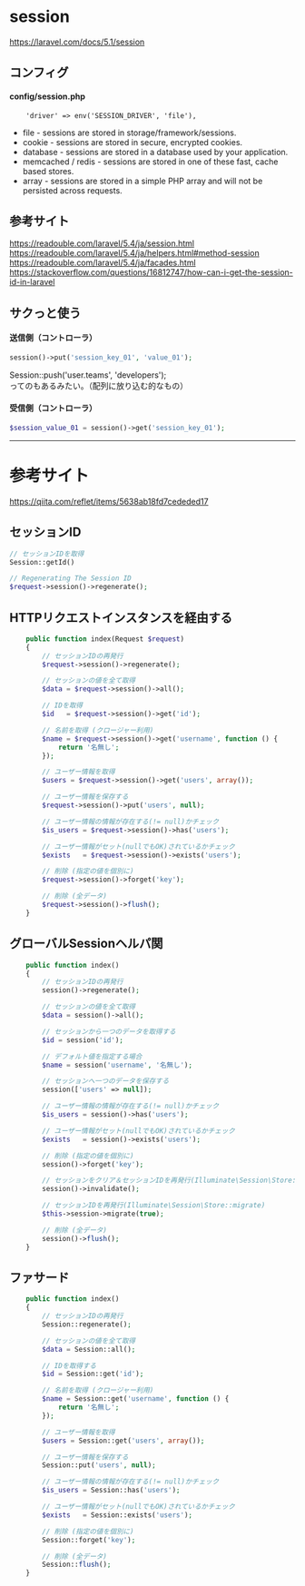 # session
https://laravel.com/docs/5.1/session  

## コンフィグ

#### config/session.php
```
    'driver' => env('SESSION_DRIVER', 'file'),
```

* file - sessions are stored in storage/framework/sessions.
* cookie - sessions are stored in secure, encrypted cookies.
* database - sessions are stored in a database used by your application.
* memcached / redis - sessions are stored in one of these fast, cache based stores.
* array - sessions are stored in a simple PHP array and will not be persisted across requests.


## 参考サイト
https://readouble.com/laravel/5.4/ja/session.html  
https://readouble.com/laravel/5.4/ja/helpers.html#method-session  
https://readouble.com/laravel/5.4/ja/facades.html  
https://stackoverflow.com/questions/16812747/how-can-i-get-the-session-id-in-laravel  



## サクっと使う

#### 送信側（コントローラ）
```php
session()->put('session_key_01', 'value_01');
```
Session::push('user.teams', 'developers');  
ってのもあるみたい。（配列に放り込む的なもの）  

#### 受信側（コントローラ）
```php
$session_value_01 = session()->get('session_key_01');
```

__________________________________________________________________
# 参考サイト
https://qiita.com/reflet/items/5638ab18fd7cededed17  


## セッションID
```php
// セッションIDを取得
Session::getId()

// Regenerating The Session ID
$request->session()->regenerate();
```


## HTTPリクエストインスタンスを経由する
```php
    public function index(Request $request)
    {
        // セッションIDの再発行
        $request->session()->regenerate();

        // セッションの値を全て取得
        $data = $request->session()->all();

        // IDを取得
        $id   = $request->session()->get('id');

        // 名前を取得 (クロージャー利用)
        $name = $request->session()->get('username', function () {
            return '名無し';
        });

        // ユーザー情報を取得
        $users = $request->session()->get('users', array());

        // ユーザー情報を保存する
        $request->session()->put('users', null);

        // ユーザー情報の情報が存在する(!= null)かチェック
        $is_users = $request->session()->has('users');

        // ユーザー情報がセット(nullでもOK)されているかチェック
        $exists   = $request->session()->exists('users');

        // 削除 (指定の値を個別に)
        $request->session()->forget('key');

        // 削除 (全データ)
        $request->session()->flush();
    }
```


## グローバルSessionヘルパ関
```php
    public function index()
    {
        // セッションIDの再発行
        session()->regenerate();

        // セッションの値を全て取得
        $data = session()->all();

        // セッションから一つのデータを取得する
        $id = session('id');

        // デフォルト値を指定する場合
        $name = session('username', '名無し');

        // セッションへ一つのデータを保存する
        session(['users' => null]);

        // ユーザー情報の情報が存在する(!= null)かチェック
        $is_users = session()->has('users');

        // ユーザー情報がセット(nullでもOK)されているかチェック
        $exists   = session()->exists('users');

        // 削除 (指定の値を個別に)
        session()->forget('key');

        // セッションをクリア＆セッションIDを再発行(Illuminate\Session\Store::invalidate)
        session()->invalidate();

        // セッションIDを再発行(Illuminate\Session\Store::migrate)
        $this->session->migrate(true);

        // 削除 (全データ)
        session()->flush();
    }
```

## ファサード
```php
    public function index()
    {
        // セッションIDの再発行
        Session::regenerate();

        // セッションの値を全て取得
        $data = Session::all();

        // IDを取得する
        $id = Session::get('id');

        // 名前を取得 (クロージャー利用)
        $name = Session::get('username', function () {
            return '名無し';
        });

        // ユーザー情報を取得
        $users = Session::get('users', array());

        // ユーザー情報を保存する
        Session::put('users', null);

        // ユーザー情報の情報が存在する(!= null)かチェック
        $is_users = Session::has('users');

        // ユーザー情報がセット(nullでもOK)されているかチェック
        $exists   = Session::exists('users');

        // 削除 (指定の値を個別に)
        Session::forget('key');

        // 削除 (全データ)
        Session::flush();
    }
```

